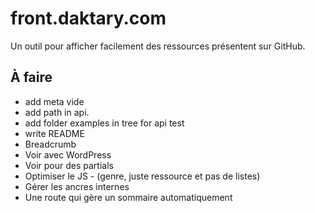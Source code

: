 # front.daktary.com

Un outil pour afficher facilement des ressources présentent sur GitHub.

## À faire

- add meta vide
- add path in api.
- add folder examples in tree for api test
- write README
- Breadcrumb
- Voir avec WordPress
- Voir pour des partials
- Optimiser le JS - (genre, juste ressource et pas de listes)
- Gérer les ancres internes
- Une route qui gère un sommaire automatiquement
